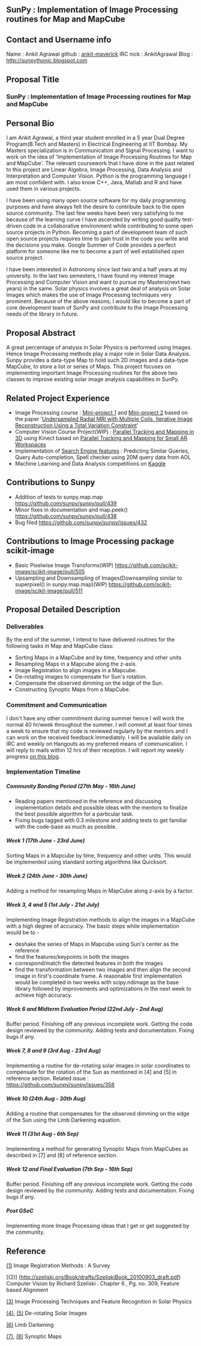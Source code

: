 ## SunPy : Implementation of Image Processing routines for Map and MapCube

## Contact and Username info

Name : Ankit Agrawal
github : [ankit-maverick](https://github.com/ankit-maverick)
IRC nick : AnkitAgrawal
Blog : <http://sunpythonic.blogspot.com>

## Proposal Title

### SunPy : Implementation of Image Processing routines for Map and MapCube

## Personal Bio

I am Ankit Agrawal, a third year student enrolled in a 5 year Dual Degree Program(B.Tech and Masters) in Electrical Engineering at IIT Bombay. My Masters specialization is in Communication and Signal Processing. I want to work on the idea of 'Implementation of Image Processing Routines for Map and MapCube'. The relevant coursework that I have done in the past related to this project are Linear Algebra, Image Processing, Data Analysis and Interpretation and Computer Vision. Python is the programming language I am most confident with. I also know C++, Java, Matlab and R and have used them in various projects.

I have been using many open source software for my daily programming purposes and have always felt the desire to contribute back to the open source community. The last few weeks have been very satisfying to me because of the learning curve I have ascended by writing good quality test-driven code in a collaborative environment while contributing to some open source projects in Python. Becoming a part of development team of such open source projects requires time to gain trust in the code you write and the decisions you make. Google Summer of Code provides a perfect platform for someone like me to become a part of well established open source project.

I have been interested in Astronomy since last two and a half years at my university. In the last two semesters, I have found my interest Image Processing and Computer Vision and want to pursue my Masters(next two years) in the same. Solar physics involves a great deal of analysis on Solar Images which makes the use of Image Processing techniques very prominent. Because of the above reasons, I would like to become a part of core development team of SunPy and contribute to the Image Processing needs of the library in future.

## Proposal Abstract

A great percentage of analysis in Solar Physics is performed using Images. Hence Image Processing methods play a major role in Solar Data Analysis. Sunpy provides a data-type Map to hold such 2D images and a data-type MapCube, to store a list or series of Maps. This project focuses on implementing important Image Processing routines for the above two classes to improve existing solar image analysis capabilities in SunPy.

## Related Project Experience

* Image Processing course : [Mini-project 1](http://home.iitb.ac.in/~aaaagrawal/projects/ip_project1.pdf) and [Mini-project 2](http://home.iitb.ac.in/~aaaagrawal/projects/ip_project2.pdf) based on the paper '[Undersampled Radial MRI with Multiple Coils. Iterative Image Reconstruction Using a Total Variation Constraint](http://www-mrsrl.stanford.edu/studygroup/2/Files/Block_2007_Undersampled.pdf)'
* Computer Vision Course Project(WIP) : [Parallel Tracking and Mapping in 3D](https://github.com/ankit-maverick/ComputerVisionProject) using Kinect based on [Parallel Tracking and Mapping for Small AR Workspaces](http://www.robots.ox.ac.uk/~lav/Papers/klein_murray_ismar2007/klein_murray_ismar2007.pdf)
* Implementation of [Search Engine features](https://github.com/ankit-maverick/InformationRetrievalassignment) : Predicting Similar Queries, Query Auto-completion, Spell checker using 20M query data from AOL
* Machine Learning and Data Analysis competitions on [Kaggle](http://www.kaggle.com/users/43981/ankit-agrawal)

## Contributions to Sunpy

* Addition of tests to sunpy.map.map <https://github.com/sunpy/sunpy/pull/439>
* Minor fixes in documentation and map.peek() <https://github.com/sunpy/sunpy/pull/438>
* Bug filed <https://github.com/sunpy/sunpy/issues/432>

## Contributions to Image Processing package scikit-image

* Basic Pixelwise Image Transforms(WIP) <https://github.com/scikit-image/scikit-image/pull/505>
* Upsampling and Downsampling of Images(Downsampling similar to superpixel() in sunpy.map.map)(WIP) <https://github.com/scikit-image/scikit-image/pull/511>

## Proposal Detailed Description

### Deliverables

By the end of the summer, I intend to have delivered routines for the following tasks in Map and MapCube class:

* Sorting Maps in a MapCube and by time, frequency and other units
* Resampling Maps in a Mapcube along the z-axis.
* Image Registration to align images in a Mapcube.
* De-rotating images to compensate for Sun's rotation.
* Compensate the observed dimming on the edge of the Sun.
* Constructing Synoptic Maps from a MapCube.

### Commitment and Communication

I don't have any other commitment during summer hence I will work the normal 40 hr/week throughout the summer. I will commit at least four times a week to ensure that my code is reviewed regularly by the mentors and I can work on the received feedback immediately. I will be available daily on IRC and weekly on Hangouts as my preferred means of communication. I will reply to mails within 12 hrs of their reception. I will report my weekly progress [on this blog](http://sunpythonic.blogspot.in/).

### Implementation Timeline

##### Community Bonding Period (27th May - 16th June)

* Reading papers mentioned in the reference and discussing implementation details and possible ideas with the mentors to finalize the best possible algorithm for a particular task.
* Fixing bugs tagged with 0.3 milestone and adding tests to get familiar with the code-base as much as possible.

##### Week 1 (17th June - 23rd June)

Sorting Maps in a Mapcube by time, frequency and other units. This would be implemented using standard sorting algorithms like Quicksort.

##### Week 2 (24th June - 30th June)

Adding a method for resampling Maps in MapCube along z-axis by a factor.

##### Week 3, 4 and 5 (1st July - 21st July)

Implementing Image Registration methods to align the images in a MapCube with a high degree of accuracy. The basic steps while implementation would be to -

* deshake the series of Maps in Mapcube using Sun's center as the reference
* find the features/keypoints in both the images
* correspond/match the detected features in both the images
* find the transformation between two images and then align the second image in first's coordinate frame.
A reasonable first implementation would be completed in two weeks with scipy.ndimage as the base library followed by improvements and optimizations in the next week to achieve high accuracy.

##### Week 6 and Midterm Evaluation Period (22nd July - 2nd Aug)

Buffer period. Finishing off any previous incomplete work. Getting the code design reviewed by the community. Adding tests and documentation. Fixing bugs if any.

##### Week 7, 8 and 9 (3rd Aug - 23rd Aug)

Implementing a routine for de-rotating solar images in solar coordinates to compensate for the rotation of the Sun as mentioned in [4] and [5] in reference section. Related issue : <https://github.com/sunpy/sunpy/issues/358>

##### Week 10 (24th Aug - 30th Aug)

Adding a routine that compensates for the observed dimming on the edge of the Sun using the Limb Darkening equation.

##### Week 11 (31st Aug - 6th Sep)

Implementing a method for generating Synoptic Maps from MapCubes as described in [7] and  [8] of reference section.

##### Week 12 and Final Evaluation (7th Sep - 16th Sep)

Buffer period. Finishing off any previous incomplete work. Getting the code design reviewed by the community. Adding tests and documentation. Fixing bugs if any.

##### Post GSoC

Implementing more Image Processing ideas that I get or get suggested by the community.

## Reference

[(1)](http://library.utia.cas.cz/prace/20030125.pdf) Image Registration Methods : A Survey

[(2)] (<http://szeliski.org/Book/drafts/SzeliskiBook_20100903_draft.pdf>) Computer Vision by Richard Szeliski : Chapter 6 , Pg. no. 309, Feature based Alignment

[(3)](http://profs.info.uaic.ro/~ancai/DIP/articole/Image%20Processing%20Techniques%20and%20Feature%20Recognition%20in%20Solar%20Physics.pdf) Image Processing Techniques and Feature Recognition in Solar Physics

[(4)](http://hesperia.gsfc.nasa.gov/ssw/gen/idl/solar/drot_nar.pro), [(5)](http://ssrt.iszf.irk.ru/~grechnev/idl/sunrot.pro) De-rotating Solar Images

[(6)](http://astrowww.phys.uvic.ca/~tatum/stellatm/atm6.pdf) Limb Darkening

[(7)](http://sun.stanford.edu/synop/), [(8)](http://solar.physics.montana.edu/nuggets/2002/020215/020215.html) Synoptic Maps
